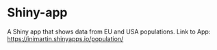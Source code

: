 # Shiny-app
A Shiny app that shows data from EU and USA populations. Link to App: https://inimartin.shinyapps.io/population/ 

